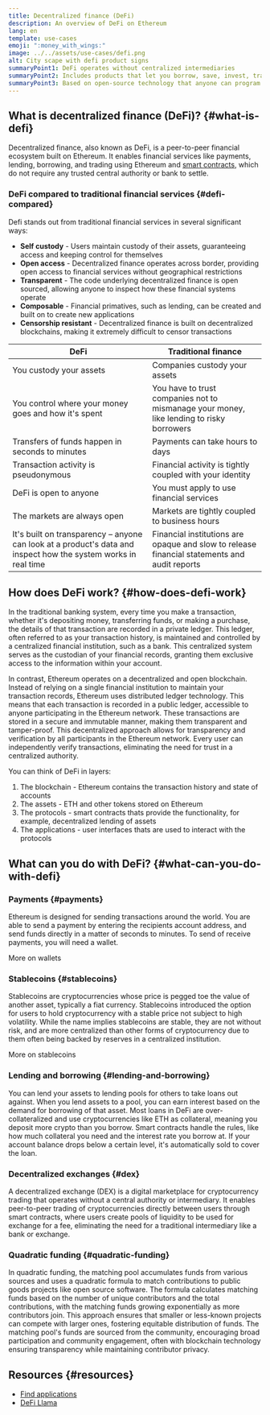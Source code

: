 ```yaml
---
title: Decentralized finance (DeFi)
description: An overview of DeFi on Ethereum
lang: en
template: use-cases
emoji: ":money_with_wings:"
image: ../../assets/use-cases/defi.png
alt: City scape with defi product signs
summaryPoint1: DeFi operates without centralized intermediaries
summaryPoint2: Includes products that let you borrow, save, invest, trade, and more
summaryPoint3: Based on open-source technology that anyone can program with
---
```


## What is decentralized finance (DeFi)? {#what-is-defi}

Decentralized finance, also known as DeFi, is a peer-to-peer financial ecosystem built on Ethereum. It enables financial services like payments, lending, borrowing, and trading using Ethereum and <a href="/glossary/#smart-contract">smart contracts</a>, which do not require any trusted central authority or bank to settle.

### DeFi compared to traditional financial services {#defi-compared}

Defi stands out from traditional financial services in several significant ways:

- **Self custody** - Users maintain custody of their assets, guaranteeing access and keeping control for themselves
- **Open access** - Decentralized finance operates across border, providing open access to financial services without geographical restrictions
- **Transparent** - The code underlying decentralized finance is open sourced, allowing anyone to inspect how these financial systems operate
- **Composable** - Financial primatives, such as lending, can be created and built on to create new applications
- **Censorship resistant** - Decentralized finance is built on decentralized blockchains, making it extremely difficult to censor transactions

| DeFi                                                                                                           | Traditional finance                                                                          |
| -------------------------------------------------------------------------------------------------------------- | -------------------------------------------------------------------------------------------- |
| You custody your assets                                                                                        | Companies custody your assets                                                                |
| You control where your money goes and how it's spent                                                           | You have to trust companies not to mismanage your money, like lending to risky borrowers     |
| Transfers of funds happen in seconds to minutes                                                                | Payments can take hours to days                                                              |
| Transaction activity is pseudonymous                                                                           | Financial activity is tightly coupled with your identity                                     |
| DeFi is open to anyone                                                                                         | You must apply to use financial services                                                     |
| The markets are always open                                                                                    | Markets are tightly coupled to business hours                                                |
| It's built on transparency – anyone can look at a product's data and inspect how the system works in real time | Financial institutions are opaque and slow to release financial statements and audit reports |

## How does DeFi work? {#how-does-defi-work}

In the traditional banking system, every time you make a transaction, whether it's depositing money, transferring funds, or making a purchase, the details of that transaction are recorded in a private ledger. This ledger, often referred to as your transaction history, is maintained and controlled by a centralized financial institution, such as a bank. This centralized system serves as the custodian of your financial records, granting them exclusive access to the information within your account.

In contrast, Ethereum operates on a decentralized and open blockchain. Instead of relying on a single financial institution to maintain your transaction records, Ethereum uses distributed ledger technology. This means that each transaction is recorded in a public ledger, accessible to anyone participating in the Ethereum network. These transactions are stored in a secure and immutable manner, making them transparent and tamper-proof. This decentralized approach allows for transparency and verification by all participants in the Ethereum network. Every user can independently verify transactions, eliminating the need for trust in a centralized authority.

You can think of DeFi in layers:

1. The blockchain - Ethereum contains the transaction history and state of accounts
2. The assets - ETH and other tokens stored on Ethereum
3. The protocols - smart contracts thats provide the functionality, for example, decentralized lending of assets
4. The applications - user interfaces thats are used to interact with the protocols

## What can you do with DeFi? {#what-can-you-do-with-defi}

### Payments {#payments}

Ethereum is designed for sending transactions around the world. You are able to send a payment by entering the recipients account address, and send funds directly in a matter of seconds to minutes. To send of receive payments, you will need a wallet.

<ButtonLink to="/wallets/">More on wallets</ButtonLink>

### Stablecoins {#stablecoins}

Stablecoins are cryptocurrencies whose price is pegged toe the value of another asset, typically a fiat currency. Stablecoins introduced the option for users to hold cryptocurrency with a stable price not subject to high volatility. While the name implies stablecoins are stable, they are not without risk, and are more centralized than other forms of cryptocurrency due to them often being backed by reserves in a centralized institution.

<ButtonLink to="/stablecoins/">More on stablecoins</ButtonLink>

### Lending and borrowing {#lending-and-borrowing}

You can lend your assets to lending pools for others to take loans out against. When you lend assets to a pool, you can earn interest based on the demand for borrowing of that asset. Most loans in DeFi are over-collateralized and use cryptocurrencies like ETH as collateral, meaning you deposit more crypto than you borrow. Smart contracts handle the rules, like how much collateral you need and the interest rate you borrow at. If your account balance drops below a certain level, it's automatically sold to cover the loan.

### Decentralized exchanges {#dex}

A decentralized exchange (DEX) is a digital marketplace for cryptocurrency trading that operates without a central authority or intermediary. It enables peer-to-peer trading of cryptocurrencies directly between users through smart contracts, where users create pools of liquidity to be used for exchange for a fee, eliminating the need for a traditional intermediary like a bank or exchange.

### Quadratic funding {#quadratic-funding}

In quadratic funding, the matching pool accumulates funds from various sources and uses a quadratic formula to match contributions to public goods projects like open source software. The formula calculates matching funds based on the number of unique contributors and the total contributions, with the matching funds growing exponentially as more contributors join. This approach ensures that smaller or less-known projects can compete with larger ones, fostering equitable distribution of funds. The matching pool's funds are sourced from the community, encouraging broad participation and community engagement, often with blockchain technology ensuring transparency while maintaining contributor privacy.

## Resources {#resources}

- [Find applications](/dapps/)
- [DeFi Llama](https://defillama.com/)
